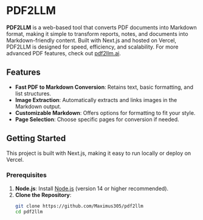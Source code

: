 # PDF2LLM

**PDF2LLM** is a web-based tool that converts PDF documents into Markdown format, making it simple to transform reports, notes, and documents into Markdown-friendly content. Built with Next.js and hosted on Vercel, PDF2LLM is designed for speed, efficiency, and scalability. For more advanced PDF features, check out [pdf2llm.ai](https://pdf2llm.ai).

## Features

- **Fast PDF to Markdown Conversion**: Retains text, basic formatting, and list structures.
- **Image Extraction**: Automatically extracts and links images in the Markdown output.
- **Customizable Markdown**: Offers options for formatting to fit your style.
- **Page Selection**: Choose specific pages for conversion if needed.

## Getting Started

This project is built with Next.js, making it easy to run locally or deploy on Vercel.

### Prerequisites

1. **Node.js**: Install [Node.js](https://nodejs.org/) (version 14 or higher recommended).
2. **Clone the Repository**:
   ```bash
   git clone https://github.com/Maximus305/pdf2llm
   cd pdf2llm
